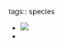 tags:: species

- ![](https://peach-geographical-bat-397.mypinata.cloud/ipfs/QmUgojRPEeoHuhTcE4ASjFGDJh2stBADGvhmQgpaeVMqKD)
-